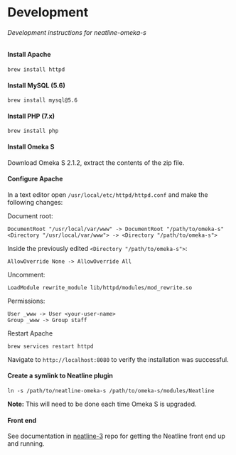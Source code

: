 # Development
###### Development instructions for neatline-omeka-s

#### Install Apache
```
brew install httpd
```

#### Install MySQL (5.6)
```
brew install mysql@5.6
```

#### Install PHP (7.x)
```
brew install php
```

#### Install Omeka S
Download Omeka S 2.1.2, extract the contents of the zip file.

#### Configure Apache
In a text editor open `/usr/local/etc/httpd/httpd.conf` and make the following changes:

Document root:
```
DocumentRoot "/usr/local/var/www" -> DocumentRoot "/path/to/omeka-s"
<Directory "/usr/local/var/www"> -> <Directory "/path/to/omeka-s">
```

Inside the previously edited `<Directory "/path/to/omeka-s">`:
```
AllowOverride None ->️ AllowOverride All
```

Uncomment:
```
LoadModule rewrite_module lib/httpd/modules/mod_rewrite.so
```

Permissions:
```
User _www -> User <your-user-name>
Group _www -> Group staff
```

Restart Apache
```
brew services restart httpd
```

Navigate to `http://localhost:8080` to verify the installation was successful.

#### Create a symlink to Neatline plugin
```
ln -s /path/to/neatline-omeka-s /path/to/omeka-s/modules/Neatline
```
**Note:** This will need to be done each time Omeka S is upgraded.

#### Front end
See documentation in [neatline-3](https://github.com/performant-software/neatline-3) repo for getting the Neatline front end up and running.